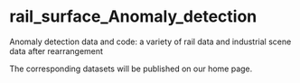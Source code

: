 # rail_surface_Anomaly_detection
Anomaly detection data and code: a variety of rail data and industrial scene data after rearrangement

The corresponding datasets will be published on our home page.

